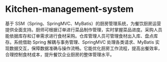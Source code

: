 # Kitchen-management-system
基于 SSM（Spring、SpringMVC、MyBatis）的厨房管理系统，为餐饮厨房运营提供全面支持。厨师可根据订单进行菜品制作管理，实时掌握菜品进度。采购人员能依据库存和订单需求进行食材采购。仓库管理人员可管理食材出入库、盘点库存。系统借助 Spring 解耦与事务管理、SpringMVC 处理各类请求、MyBatis 实现数据交互，保障数据准确与操作流畅。它能优化厨房工作流程，提高出餐效率，合理控制食材成本，提升餐饮企业厨房的整体管理水平。 
